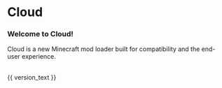 # Cloud

### Welcome to Cloud!
Cloud is a new Minecraft mod loader built for compatibility and the end-user experience.

\
{{ version_text }}
